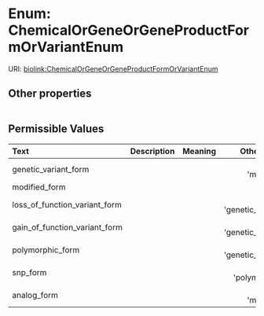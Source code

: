 
# Enum: ChemicalOrGeneOrGeneProductFormOrVariantEnum




URI: [biolink:ChemicalOrGeneOrGeneProductFormOrVariantEnum](https://w3id.org/biolink/vocab/ChemicalOrGeneOrGeneProductFormOrVariantEnum)


## Other properties

|  |  |  |
| --- | --- | --- |

## Permissible Values

| Text | Description | Meaning | Other Information |
| :--- | :---: | :---: | ---: |
| genetic_variant_form |  |  | {'is_a': 'modified_form'} |
| modified_form |  |  |  |
| loss_of_function_variant_form |  |  | {'is_a': 'genetic_variant_form'} |
| gain_of_function_variant_form |  |  | {'is_a': 'genetic_variant_form'} |
| polymorphic_form |  |  | {'is_a': 'genetic_variant_form'} |
| snp_form |  |  | {'is_a': 'polymorphic_form'} |
| analog_form |  |  | {'is_a': 'modified_form'} |

